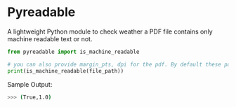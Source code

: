 # Pyreadable
A lightweight Python module to check weather a PDF file contains only machine readable text or not.

``` python
from pyreadable import is_machine_readable

# you can also provide margin_pts, dpi for the pdf. By default these parameters are set to 72.
print(is_machine_readable(file_path))
```
Sample Output:
``` bash
>>> (True,1.0)
```
